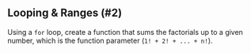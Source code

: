 ## Looping & Ranges (#2)

Using a `for` loop, create a function that sums the factorials up to a given
number, which is the function parameter (`1! + 2! + ... + n!`).